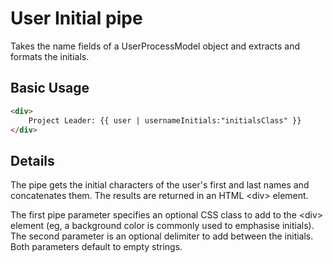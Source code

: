 # User Initial pipe

Takes the name fields of a UserProcessModel object and extracts and formats the initials.

## Basic Usage

```HTML
<div>
    Project Leader: {{ user | usernameInitials:"initialsClass" }}
</div>
```

## Details

The pipe gets the initial characters of the user's first and last names and
concatenates them. The results are returned in an HTML &lt;div> element.

The first pipe parameter specifies an optional CSS class to add to the &lt;div>
element (eg, a background color is commonly used to emphasise initials). The
second parameter is an optional delimiter to add between the initials.
Both parameters default to empty strings.
